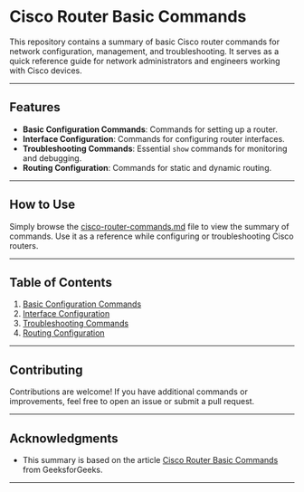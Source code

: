 # Cisco Router Basic Commands

This repository contains a summary of basic Cisco router commands for network configuration, management, and troubleshooting. It serves as a quick reference guide for network administrators and engineers working with Cisco devices.

---

## Features
- **Basic Configuration Commands**: Commands for setting up a router.
- **Interface Configuration**: Commands for configuring router interfaces.
- **Troubleshooting Commands**: Essential `show` commands for monitoring and debugging.
- **Routing Configuration**: Commands for static and dynamic routing.

---

## How to Use
Simply browse the [cisco-router-commands.md](cisco-router-commands.md) file to view the summary of commands. Use it as a reference while configuring or troubleshooting Cisco routers.

---

## Table of Contents
1. [Basic Configuration Commands](#basic-configuration-commands)
2. [Interface Configuration](#interface-configuration)
3. [Troubleshooting Commands](#troubleshooting-commands)
4. [Routing Configuration](#routing-configuration)

---

## Contributing
Contributions are welcome! If you have additional commands or improvements, feel free to open an issue or submit a pull request.

---

## Acknowledgments
- This summary is based on the article [Cisco Router Basic Commands](https://www.geeksforgeeks.org/cisco-router-basic-commands/) from GeeksforGeeks.

---
